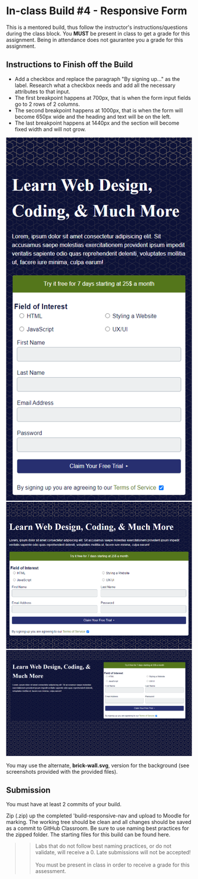 # In-class Build #4 - Responsive Form
This is a mentored build, thus follow the instructor's instructions/questions during the class block. You **MUST** be present in class to get a grade for this assignment. Being in attendance does not gaurantee you a grade for this assignment.

## Instructions to Finish off the Build
*  Add a checkbox and replace the paragraph "By signing up..." as the label. Research what a checkbox needs and add all the necessary attributes to that input.
*  The first breakpoint happens at 700px, that is when the form input fields go to 2 rows of 2 columns.
*  The second breakpoint happens at 1000px, that is when the form will become 650px wide and the heading and text will be on the left.
*  The last breakpoint happens at 1440px and the section will become fixed width and will not grow.

![small-checkbox](img/small-checkbox.png)<br>
![medium-checkbox](img/medium-checkbox.png)<br>
![large-checkbox](img/large-checkbox.png)<br>

You may use the alternate, **brick-wall.svg**, version for the background (see screenshots provided with the provided files).
## Submission
You must have at least 2 commits of your build.

Zip (.zip) up the completed 'build-responsive-nav and upload to Moodle for marking. The working tree should be clean and all changes should be saved as a commit to GitHub Classroom. Be sure to use naming best practices for the zipped folder. The starting files for this build can be found here.

>>Labs that do not follow best naming practices, or do not validate, will receive a 0. Late submissions will not be accepted!<br><br>You must be present in class in order to receive a grade for this assessment.
